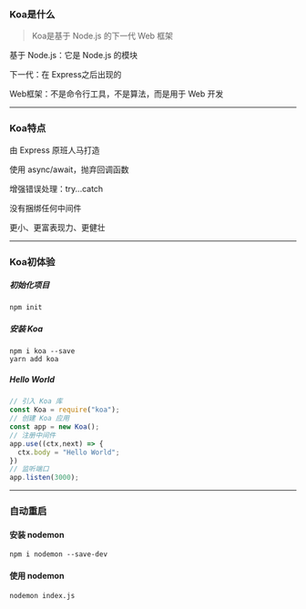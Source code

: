 ### Koa是什么

> Koa是基于 Node.js 的下一代 Web 框架

基于 Node.js：它是 Node.js 的模块

下一代：在 Express之后出现的

Web框架：不是命令行工具，不是算法，而是用于 Web 开发

--------------------

### Koa特点

由 Express 原班人马打造

使用 async/await，抛弃回调函数

增强错误处理：try...catch

没有捆绑任何中间件

更小、更富表现力、更健壮

----------------------------------------------------

### Koa初体验

##### 初始化项目

```
npm init
```

##### 安装 Koa

```
npm i koa --save
yarn add koa
```

##### Hello World

```js
// 引入 Koa 库
const Koa = require("koa");
// 创建 Koa 应用
const app = new Koa();
// 注册中间件
app.use((ctx,next) => {
  ctx.body = "Hello World";
})
// 监听端口
app.listen(3000);
```

-------------------------------------

### 自动重启

#### 安装 nodemon

```
npm i nodemon --save-dev
```

#### 使用 nodemon

```
nodemon index.js
```

